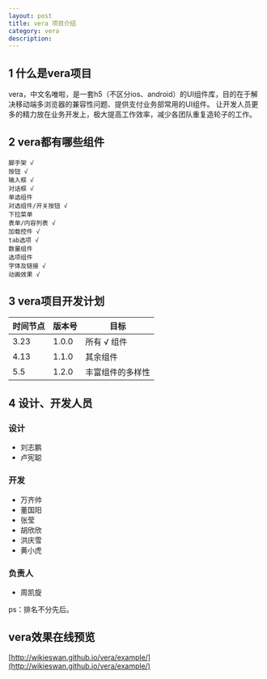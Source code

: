 ```yaml
---
layout: post
title: vera 项目介绍
category: vera
description:
---
```



## 1 什么是vera项目


vera，中文名唯啦，是一套h5（不区分ios、android）的UI组件库，目的在于解决移动端多浏览器的兼容性问题、提供支付业务部常用的UI组件。
让开发人员更多的精力放在业务开发上，极大提高工作效率，减少各团队重复造轮子的工作。

## 2 vera都有哪些组件

	脚手架 √
	按钮 √
	输入框 √
	对话框 √
	单选组件
	对选组件/开关按钮 √
	下拉菜单
	表单/内容列表 √
	加载控件 √
	tab选项 √
	数量组件
	选项组件
	字体及链接 √
	动画效果 √


## 3 vera项目开发计划


 时间节点 | 版本号 | 目标
 ----|----|----
 3.23 | 1.0.0 | 所有 √ 组件
 4.13 | 1.1.0 | 其余组件
 5.5 | 1.2.0 | 丰富组件的多样性

## 4 设计、开发人员

### 设计

+ 刘志鹏
+ 卢宪聪

### 开发

+ 万齐帅
+ 董国阳
+ 张莹
+ 胡欣欣
+ 洪庆雪
+ 黄小虎

### 负责人

+ 周凯旋

ps：排名不分先后。


## vera效果在线预览

[http://wikieswan.github.io/vera/example/](http://wikieswan.github.io/vera/example/)


